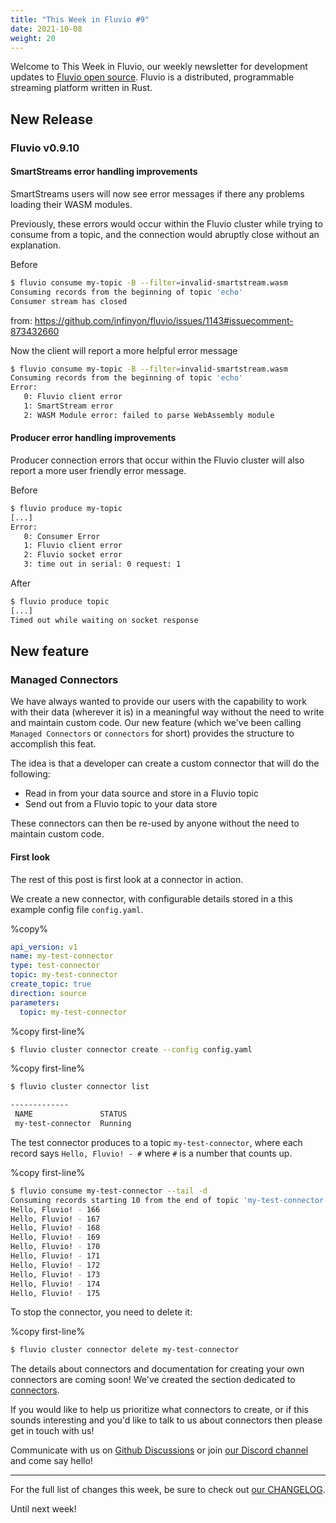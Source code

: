 ```yaml
---
title: "This Week in Fluvio #9"
date: 2021-10-08
weight: 20
---
```

Welcome to This Week in Fluvio, our weekly newsletter
for development updates to [Fluvio open source]. Fluvio is a distributed,
programmable streaming platform written in Rust.

## New Release

### Fluvio v0.9.10

#### SmartStreams error handling improvements

SmartStreams users will now see error messages if there any problems loading their WASM modules.

Previously, these errors would occur within the Fluvio cluster while trying to consume from a topic, and the connection would abruptly close without an explanation.

Before

```bash
$ fluvio consume my-topic -B --filter=invalid-smartstream.wasm
Consuming records from the beginning of topic 'echo'
Consumer stream has closed
```

from: https://github.com/infinyon/fluvio/issues/1143#issuecomment-873432660

Now the client will report a more helpful error message

```bash
$ fluvio consume my-topic -B --filter=invalid-smartstream.wasm
Consuming records from the beginning of topic 'echo'
Error:
   0: Fluvio client error
   1: SmartStream error
   2: WASM Module error: failed to parse WebAssembly module

```

#### Producer error handling improvements

Producer connection errors that occur within the Fluvio cluster will also report a more user friendly error message.

Before

```bash
$ fluvio produce my-topic
[...]
Error: 
   0: Consumer Error
   1: Fluvio client error
   2: Fluvio socket error
   3: time out in serial: 0 request: 1

```

After

```bash
$ fluvio produce topic
[...]
Timed out while waiting on socket response
```

## New feature
### Managed Connectors

We have always wanted to provide our users with the capability to work with their data (wherever it is) in a meaningful way without the need to write and maintain custom code. Our new feature (which we've been calling `Managed Connectors` or `connectors` for short) provides the structure to accomplish this feat.

The idea is that a developer can create a custom connector that will do the following:
* Read in from your data source and store in a Fluvio topic
* Send out from a Fluvio topic to your data store

These connectors can then be re-used by anyone without the need to maintain custom code.

#### First look 
The rest of this post is first look at a connector in action.

We create a new connector, with configurable details stored in a this example config file `config.yaml`. 

%copy%

```yaml
api_version: v1
name: my-test-connector
type: test-connector
topic: my-test-connector
create_topic: true 
direction: source
parameters:
  topic: my-test-connector
```


%copy first-line%

```bash
$ fluvio cluster connector create --config config.yaml
```

%copy first-line%

```bash
$ fluvio cluster connector list

-------------
 NAME               STATUS 
 my-test-connector  Running
```

The test connector produces to a topic `my-test-connector`, where each record says `Hello, Fluvio! - #` where `#` is a number that counts up.

%copy first-line%

```bash
$ fluvio consume my-test-connector --tail -d
Consuming records starting 10 from the end of topic 'my-test-connector'
Hello, Fluvio! - 166
Hello, Fluvio! - 167
Hello, Fluvio! - 168
Hello, Fluvio! - 169
Hello, Fluvio! - 170
Hello, Fluvio! - 171
Hello, Fluvio! - 172
Hello, Fluvio! - 173
Hello, Fluvio! - 174
Hello, Fluvio! - 175
```

To stop the connector, you need to delete it:

%copy first-line%

```bash
$ fluvio cluster connector delete my-test-connector
```

The details about connectors and documentation for creating your own connectors are coming soon! We've created the section dedicated to [connectors].

If you would like to help us prioritize what connectors to create, or if this sounds interesting and you'd like to talk to us about connectors then please get in touch with us!

Communicate with us on [Github Discussions] or join [our Discord channel] and come say hello!

---

For the full list of changes this week, be sure to check out [our CHANGELOG].

Until next week!

[Fluvio open source]: https://github.com/infinyon/fluvio
[our CHANGELOG]: https://github.com/infinyon/fluvio/blob/master/CHANGELOG.md
[our Discord channel]: https://discordapp.com/invite/bBG2dTz
[Github Discussions]: https://github.com/infinyon/fluvio/discussions
[connectors]: /connectors